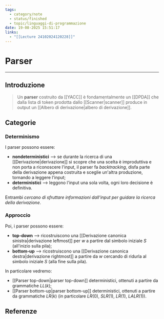 ```yaml
---
tags:
  - category/note
  - status/finished
  - topic/linguaggi-di-programmazione
date: 19-08-2025 15:51:17
links:
  - "[[Lecture 24102024120228]]"
---
```

# Parser
---
## Introduzione
> Un **parser** costruito da [[YACC]] è fondamentalmente un [[DPDA]] che dalla lista di token prodotta dallo [[Scanner|scanner]] produce in output un [[Albero di derivazione|albero di derivazione]].

## Categorie
### Determinismo
I parser possono essere:
- **nondeterministici** --> se durante la ricerca di una [[Derivazione|derivazione]] si scopre che una scelta è improduttiva e non porta a riconoscere l'input, il parser fa _backtracking_, disfa parte della derivazione appena costruita e sceglie un'altra produzione, tornando a leggere l'input;
- **deterministici** --> leggono l'input una sola volta, ogni loro decisione è definitiva.

Entrambi _cercano di sfruttare informazioni dall'input per guidare la ricerca della derivazione_.

### Approccio
Poi, i parser possono essere:
- **top-down** --> ricostruiscono una [[Derivazione canonica sinistra|derivazione leftmost]] per $w$ a partire dal simbolo iniziale $S$ (all'inizio sulla pila);
- **bottom-up** --> ricostruiscono una [[Derivazione canonica destra|derivazione rightmost]] a partire da $w$ cercando di ridurla al simbolo iniziale $S$ (alla fine sulla pila).

In particolare vedremo:
- [[Parser top-down|parser top-down]] deterministici, ottenuti a partire da grammatiche $LL(k)$;
- [[Parser bottom-up|parser bottom-up]] deterministici, ottenuti a partire da grammatiche $LR(k)$ (in particolare $LR(0)$, $SLR(1)$, $LR(1)$, $LALR(1)$).

## Referenze